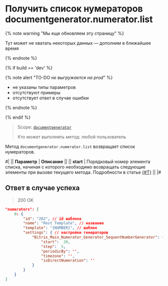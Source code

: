 # Получить список нумераторов documentgenerator.numerator.list

{% note warning "Мы еще обновляем эту страницу" %}

Тут может не хватать некоторых данных — дополним в ближайшее время

{% endnote %}

{% if build == 'dev' %}

{% note alert "TO-DO _не выгружается на prod_" %}

- не указаны типы параметров
- отсутствуют примеры
- отсутствует ответ в случае ошибки

{% endnote %}

{% endif %}

> Scope: [`documentgenerator`](../../scopes/permissions.md)
>
> Кто может выполнять метод: любой пользователь

Метод `documentgenerator.numerator.list` возвращает список нумераторов.

#|
|| **Параметр** | **Описание** ||
|| **start** | Порядковый номер элемента списка, начиная с которого необходимо возвращать следующие элементы при вызове текущего метода. Подробности в статье [{#T}](../../how-to-call-rest-api/list-methods-pecularities.md) ||
|#

## Ответ в случае успеха

> 200 OK

```json
"numerators": [
	0: {
		"id": "202", // id шаблона
		"name": "Rest Template", // название
		"template": "{NUMBER}", // шаблон
		"settings": { // настройки генераторов
			"Bitrix_Main_Numerator_Generator_SequentNumberGenerator": {
				"start":  20,
				"step":  5,
				"periodicBy": '',  
				"timezone": '',  
				"isDirectNumeration": ''  
			}	
		}
	}
]
```